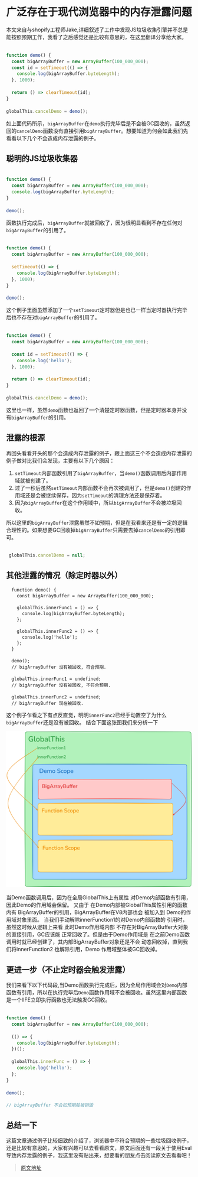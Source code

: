 
# 广泛存在于现代浏览器中的内存泄露问题

本文来自与shopify工程师Jake,详细叙述了工作中发现JS垃圾收集引擎并不总是能按照预期工作，我看了之后感觉还是比较有意思的，在这里翻译分享给大家。


```javascript

function demo() {
  const bigArrayBuffer = new ArrayBuffer(100_000_000);
  const id = setTimeout(() => {
    console.log(bigArrayBuffer.byteLength);
  }, 1000);

  return () => clearTimeout(id);
}

globalThis.cancelDemo = demo();


```
如上面代码所示，`bigArrayBuffer`在`demo`执行完毕后是不会被GC回收的，虽然返回的`cancelDemo`函数没有直接引用`bigArrayBuffer`。想要知道为何会如此我们先看看以下几个不会造成内存泄露的例子。

## 聪明的JS垃圾收集器

```javascript

function demo() {
  const bigArrayBuffer = new ArrayBuffer(100_000_000);
  console.log(bigArrayBuffer.byteLength);
}

demo();

```

函数执行完成后，`bigArrayBuffer`就被回收了，因为很明显看到不存在任何对`bigArrayBuffer`的引用了。


```javascript

function demo() {
  const bigArrayBuffer = new ArrayBuffer(100_000_000);

  setTimeout(() => {
    console.log(bigArrayBuffer.byteLength);
  }, 1000);
}

demo();

```
这个例子里面虽然添加了一个`setTimeout`定时器但是也已一样当定时器执行完毕后也不存在对`bigArrayBuffer`的引用了。

```javascript

function demo() {
  const bigArrayBuffer = new ArrayBuffer(100_000_000);

  const id = setTimeout(() => {
    console.log('hello');
  }, 1000);

  return () => clearTimeout(id);
}

globalThis.cancelDemo = demo();

```
这里也一样，虽然`demo`函数也返回了一个清楚定时器函数，但是定时器本身并没有`bigArrayBuffer`的引用。

## 泄露的根源

再回头看看开头的那个会造成内存泄露的例子，跟上面这三个不会造成内存泄露的例子做对比我们会发现，主要有以下几个原因：

1. `setTimeout`内部函数引用了`bigArrayBuffer`，当`demo()`函数调用后内部作用域就被创建了。
2. 过了一秒后虽然`setTimeout`内部函数不会再次被调用了，但是`demo()`创建的作用域还是会被继续保存，因为`setTimeout`的清理方法还是保存着。
3. 因为`bigArrayBuffer`在这个作用域中，所以`bigArrayBuffer`不会被垃圾回收。

所以这里的`bigArrayBuffer`泄露虽然不如预期，但是在我看来还是有一定的逻辑合理性的。如果想要GC回收掉`bigArrayBuffer`只需要去掉`cancelDemo`的引用即可。

```javascript

 globalThis.cancelDemo = null;

```

## 其他泄露的情况（除定时器以外）

```
  function demo() {
    const bigArrayBuffer = new ArrayBuffer(100_000_000);

    globalThis.innerFunc1 = () => {
      console.log(bigArrayBuffer.byteLength);
    };

    globalThis.innerFunc2 = () => {
      console.log('hello');
    };
  }

  demo();
  // bigArrayBuffer 没有被回收, 符合预期.

  globalThis.innerFunc1 = undefined;
  // bigArrayBuffer 没有被回收, 不符合预期.

  globalThis.innerFunc2 = undefined;
  // bigArrayBuffer 现在被回收.

```

这个例子乍看之下有点反直觉，明明`innerFunc2`已经手动置空了为什么`bigArrayBuffer`还是没有被回收。
结合下面这张图我们来分析一下

![leak](./leak.png)

当Demo函数调用后，因为在全局GlobalThis上有属性 对Demo内部函数有引用，因此Demo的作用域会保留。 又由于
在Demo内部被GlobalThis属性引用的函数内有 BigArrayBuffer的引用，BigArrayBuffer在V8内部也会 被加入到
Demo的作用域对象里面。 当我们手动解除innerFunction1的对Demo内部函数的 引用时，虽然这时候从逻辑上来看
此时Demo作用域内部 不存在对BigArrayBuffer大对象的直接引用，GC应该能 正常回收了。但是由于Demo作用域是
在之前Demo函数 调用时就已经创建了，其内部BigArrayBuffer对象还是不会 动态回收掉，直到我们将innerFunction2
也解除引用，Demo 作用域整体被GC回收掉。

## 更进一步（不止定时器会触发泄露）

我们来看下以下代码段,当Demo函数执行完成后，因为全局作用域会对`Demo`内部函数有引用，所以在执行完毕后`Demo`函数作用域不会被回收。虽然这里内部函数是一个IIFE立即执行函数也无法触发GC回收。

```javascript

function demo() {
  const bigArrayBuffer = new ArrayBuffer(100_000_000);

  (() => {
    console.log(bigArrayBuffer.byteLength);
  })();

  globalThis.innerFunc = () => {
    console.log('hello');
  };
}

demo();

// bigArrayBuffer 不会如预期般被销毁

```

## 总结一下

这篇文章通过例子比较细致的介绍了，浏览器中不符合预期的一些垃圾回收例子，还是比较有意思的，大家有兴趣可以去看看原文，原文后面还有一段关于使用Eval导致内存泄露的例子，我这里没有贴出来，想要看的朋友点击阅读原文去看看吧！





> [原文地址](https://jakearchibald.com/2024/garbage-collection-and-closures/)
